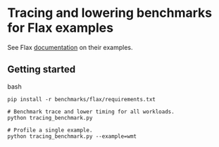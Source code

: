 # Tracing and lowering benchmarks for Flax examples

See Flax
[documentation](https://flax.readthedocs.io/en/latest/examples/index.html) on
their examples.

## Getting started
bash
```
pip install -r benchmarks/flax/requirements.txt

# Benchmark trace and lower timing for all workloads.
python tracing_benchmark.py

# Profile a single example.
python tracing_benchmark.py --example=wmt
```